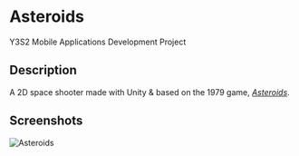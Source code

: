 # Asteroids

Y3S2 Mobile Applications Development Project

## Description

A 2D space shooter made with Unity & based on the 1979 game, [*Asteroids*](https://en.wikipedia.org/wiki/Asteroids_(video_game)).

## Screenshots

![Asteroids](https://user-images.githubusercontent.com/37158241/122686258-0cb9b300-d208-11eb-943b-4b13c4cf1f30.PNG)
